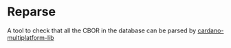 # Reparse

A tool to check that all the CBOR in the database can be parsed by [cardano-multiplatform-lib](https://github.com/dcSpark/cardano-multiplatform-lib)
